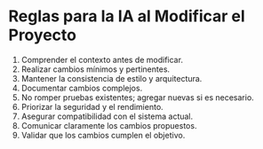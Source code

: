 # Reglas para la IA al Modificar el Proyecto

1. Comprender el contexto antes de modificar.
2. Realizar cambios mínimos y pertinentes.
3. Mantener la consistencia de estilo y arquitectura.
4. Documentar cambios complejos.
5. No romper pruebas existentes; agregar nuevas si es necesario.
6. Priorizar la seguridad y el rendimiento.
7. Asegurar compatibilidad con el sistema actual.
8. Comunicar claramente los cambios propuestos.
9. Validar que los cambios cumplen el objetivo.